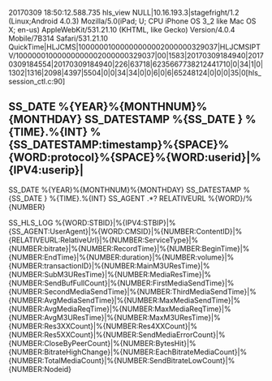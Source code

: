 20170309 18:50:12.588.735 hls_view NULL|10.16.193.3|stagefright/1.2 (Linux;Android 4.0.3) Mozilla/5.0(iPad; U; CPU iPhone OS 3_2 like Mac OS X; en-us) AppleWebKit/531.21.10 (KHTML, like Gecko) Version/4.0.4 Mobile/7B314 Safari/531.21.10 QuickTime|HLJCMS|10000001000000000002000000329037|HLJCMSIPTV/10000001000000000002000000329037|00|1583|20170309184940|20170309184554|20170309184940|226|63718|6235667738212441710|0|34|1|0|1302|1316|2098|4397|5504|0|0|34|34|0|0|6|0|6|65248124|0|0|0|35|0[hls_session_ctl.c:90]


SS_DATE %{YEAR}%{MONTHNUM}%{MONTHDAY}
SS_DATESTAMP %{SS_DATE } %{TIME}.%{INT}
%{SS_DATESTAMP:timestamp}%{SPACE}%{WORD:protocol}%{SPACE}%{WORD:userid}\|%{IPV4:userip}\|
-----------------------------------


SS_DATE %{YEAR}%{MONTHNUM}%{MONTHDAY}
SS_DATESTAMP %{SS_DATE } %{TIME}.%{INT}
SS_AGENT .*?
RELATIVEURL %{WORD}/%{NUMBER}

SS_HLS_LOG %{WORD:STBID}\|%{IPV4:STBIP}\|%{SS_AGENT:UserAgent}\|%{WORD:CMSID}\|%{NUMBER:ContentID}\|%{RELATIVEURL:RelativeUrl}\|%{NUMBER:ServiceType}\|%{NUMBER:bitrate}\|%{NUMBER:RecordTime}\|%{NUMBER:BeginTime}\|%{NUMBER:EndTime}\|%{NUMBER:duration}\|%{NUMBER:volume}\|%{NUMBER:transactionID}\|%{NUMBER:MainM3UResTime}\|%{NUMBER:SubM3UResTime}\|%{NUMBER:MediaResTime}\|%{NUMBER:SendBufFullCount}\|%{NUMBER:FirstMediaSendTime}\|%{NUMBER:SecondMediaSendTime}\|%{NUMBER:ThirdMediaSendTime}\|%{NUMBER:AvgMediaSendTime}\|%{NUMBER:MaxMediaSendTime}\|%{NUMBER:AvgMediaReqTime}\|%{NUMBER:MaxMediaReqTime}\|%{NUMBER:AvgM3UResTime}\|%{NUMBER:MaxM3UResTime}\|%{NUMBER:Res3XXCount}\|%{NUMBER:Res4XXCount}\|%{NUMBER:Res5XXCount}\|%{NUMBER:SendMediaErrorCount}\|%{NUMBER:CloseByPeerCount}\|%{NUMBER:BytesHit}\|%{NUMBER:BitrateHighChange}\|%{NUMBER:EachBitrateMediaCount}\|%{NUMBER:TotalMediaCount}\|%{NUMBER:SendBitrateLowCount}\|%{NUMBER:Nodeid}